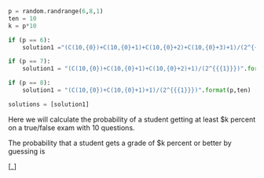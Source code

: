 ```python
p = random.randrange(6,8,1)
ten = 10
k = p*10

if (p == 6):
    solution1 ="(C(10,{0})+C(10,{0}+1)+C(10,{0}+2)+C(10,{0}+3)+1)/(2^{{{1}}})".format(p,ten)

if (p == 7):
    solution1 = "(C(10,{0})+C(10,{0}+1)+C(10,{0}+2)+1)/(2^{{{1}}})".format(p,ten)

if (p == 8):
    solution1 = "(C(10,{0})+C(10,{0}+1)+1)/(2^{{{1}}})".format(p,ten)

solutions = [solution1]
```

Here we will calculate the probability of a student getting at least $k percent on a true/false exam with 10 questions.

The probability that a student gets a grade of $k percent or better by guessing is

[_]

